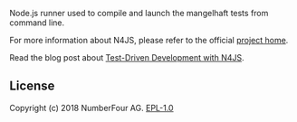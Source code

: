 <!---
Copyright (c) 2017 NumberFour AG.
All rights reserved. This program and the accompanying materials
are made available under the terms of the Eclipse Public License v1.0
which accompanies this distribution, and is available at
http://www.eclipse.org/legal/epl-v10.html

Contributors:
  NumberFour AG - Initial API and implementation
--->

Node.js runner used to compile and launch the mangelhaft tests from command line.

For more information about N4JS, please refer to the official [project home](https://numberfour.github.io/n4js).

Read the blog post about [Test-Driven Development with N4JS](https://n4js.blogspot.de/2016/05/test-driven-development-with-n4js.html).

## License

Copyright (c) 2018 NumberFour AG.
[EPL-1.0](http://www.eclipse.org/legal/epl-v10.html)
